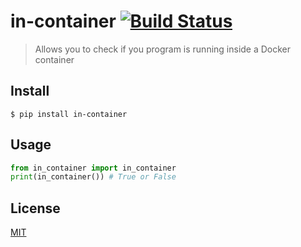 # in-container [![Build Status](https://travis-ci.com/ZiggerZZ/in_container.svg?branch=master)](https://travis-ci.com/ZiggerZZ/in_container)

> Allows you to check if you program is running inside a Docker container

## Install

```
$ pip install in-container
```

## Usage

```python
from in_container import in_container
print(in_container()) # True or False
```

## License

[MIT](https://github.com/ZiggerZZ/in_container/blob/master/LICENSE)

